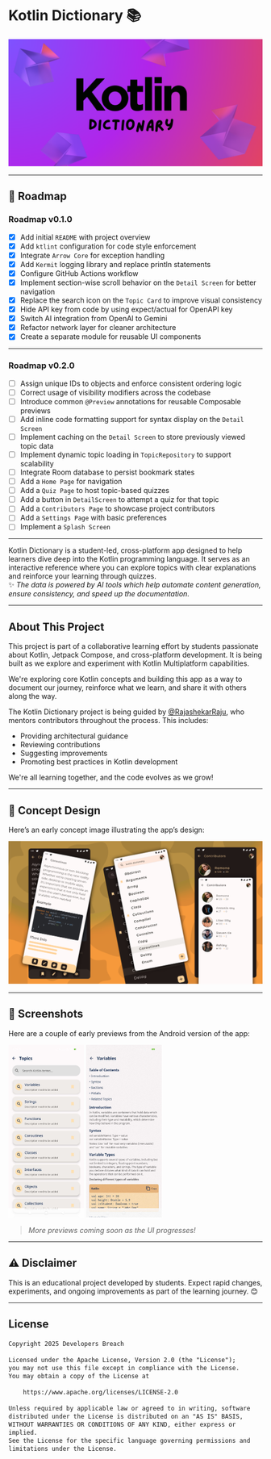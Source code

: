 # Kotlin Dictionary 📚

![Kotlin Dictionary Banner](assets/banner.png)

---

## 🎯 Roadmap

### Roadmap v0.1.0

- [x] Add initial `README` with project overview
- [x] Add `ktlint` configuration for code style enforcement
- [x] Integrate `Arrow Core` for exception handling
- [x] Add `Kermit` logging library and replace println statements
- [x] Configure GitHub Actions workflow
- [x] Implement section-wise scroll behavior on the `Detail Screen` for better navigation
- [x] Replace the search icon on the `Topic Card` to improve visual consistency
- [x] Hide API key from code by using expect/actual for OpenAPI key
- [x] Switch AI integration from OpenAI to Gemini
- [x] Refactor network layer for cleaner architecture
- [x] Create a separate module for reusable UI components

---

### Roadmap v0.2.0

- [ ] Assign unique IDs to objects and enforce consistent ordering logic
- [ ] Correct usage of visibility modifiers across the codebase
- [ ] Introduce common `@Preview` annotations for reusable Composable previews
- [ ] Add inline code formatting support for syntax display on the `Detail Screen`
- [ ] Implement caching on the `Detail Screen` to store previously viewed topic data
- [ ] Implement dynamic topic loading in `TopicRepository` to support scalability
- [ ] Integrate Room database to persist bookmark states
- [ ] Add a `Home Page` for navigation
- [ ] Add a `Quiz Page` to host topic-based quizzes
- [ ] Add a button in `DetailScreen` to attempt a quiz for that topic
- [ ] Add a `Contributors Page` to showcase project contributors
- [ ] Add a `Settings Page` with basic preferences
- [ ] Implement a `Splash Screen`

---

Kotlin Dictionary is a student-led, cross-platform app designed to help learners dive deep into the Kotlin programming language. It serves as an interactive reference where you can explore topics with clear explanations and reinforce your learning through quizzes.   
✨ _The data is powered by AI tools which help automate content generation, ensure consistency, and speed up the documentation._

---

## About This Project

This project is part of a collaborative learning effort by students passionate about Kotlin, Jetpack Compose, and cross-platform development. It is being built as we explore and experiment with Kotlin Multiplatform capabilities.

We're exploring core Kotlin concepts and building this app as a way to document our journey, reinforce what we learn, and share it with others along the way.

The Kotlin Dictionary project is being guided by [@RajashekarRaju](https://github.com/RajashekarRaju), who mentors contributors throughout the process. This includes:

- Providing architectural guidance
- Reviewing contributions
- Suggesting improvements
- Promoting best practices in Kotlin development

We're all learning together, and the code evolves as we grow!

---

## 🎨 Concept Design

Here’s an early concept image illustrating the app’s design:

![Concept Design](assets/img_concept.png)

---

## 📱 Screenshots

Here are a couple of early previews from the Android version of the app:

<p>
  <img src="assets/img_topic_screen.png" alt="Topic Screen" width="150"/>
  <img src="assets/img_detail_screen_variables.png" alt="Detail Screen" width="150"/>
</p>

> *More previews coming soon as the UI progresses!*

---

## ⚠️ Disclaimer

This is an educational project developed by students. Expect rapid changes, experiments, and ongoing improvements as part of the learning journey. 😊

---

## License

```
Copyright 2025 Developers Breach

Licensed under the Apache License, Version 2.0 (the "License");
you may not use this file except in compliance with the License.
You may obtain a copy of the License at

    https://www.apache.org/licenses/LICENSE-2.0

Unless required by applicable law or agreed to in writing, software
distributed under the License is distributed on an "AS IS" BASIS,
WITHOUT WARRANTIES OR CONDITIONS OF ANY KIND, either express or implied.
See the License for the specific language governing permissions and
limitations under the License.
```
